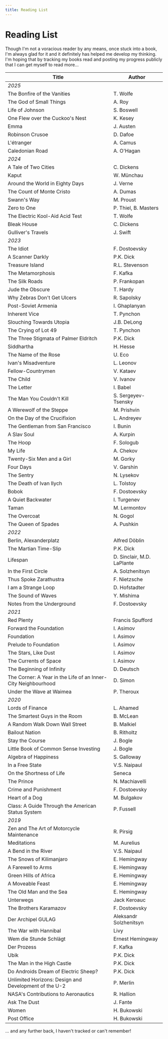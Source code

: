 ```yaml
---
title: Reading List
---
```


# Reading List

<article class="sans">

Though I'm not a voracious reader by any means, once stuck into a book, I'm
always glad for it and it definitely has helped me develop my thinking. I'm
hoping that by tracking my books read and posting my progress publicly that I
can get myself to read more...

<div class="table-wrap">

| Title                                                         | Author                     |
|---------------------------------------------------------------|----------------------------|
| _2025_                                                        |                            |
| The Bonfire of the Vanities                                   | T. Wolfe                   |
| The God of Small Things                                       | A. Roy                     |
| Life of Johnson                                               | S. Boswell                 |
| One Flew over the Cuckoo's Nest                               | K. Kesey                   |
| Emma                                                          | J. Austen                  |
| Robinson Crusoe                                               | D. Dafoe                   |
| L'étranger                                                    | A. Camus                   |
| Caledonian Road                                               | A. O'Hagan                 |
| _2024_                                                        |                            |
| A Tale of Two Cities                                          | C. Dickens                 |
| Kaput                                                         | W. Münchau                 |
| Around the World in Eighty Days                               | J. Verne                   |
| The Count of Monte Cristo                                     | A. Dumas                   |
| Swann's Way                                                   | M. Proust                  |
| Zero to One                                                   | P. Thiel, B. Masters       |
| The Electric Kool-Aid Acid Test                               | T. Wolfe                   |
| Bleak House                                                   | C. Dickens                 |
| Gulliver's Travels                                            | J. Swift                   |
| _2023_                                                        |                            |
| The Idiot                                                     | F. Dostoevsky              |
| A Scanner Darkly                                              | P.K. Dick                  |
| Treasure Island                                               | R.L. Stevenson             |
| The Metamorphosis                                             | F. Kafka                   |
| The Silk Roads                                                | P. Frankopan               |
| Jude the Obscure                                              | T. Hardy                   |
| Why Zebras Don't Get Ulcers                                   | R. Sapolsky                |
| Post-Soviet Armenia                                           | I. Ghaplanyan              |
| Inherent Vice                                                 | T. Pynchon                 |
| Slouching Towards Utopia                                      | J.B. DeLong                |
| The Crying of Lot 49                                          | T. Pynchon                 |
| The Three Stigmata of Palmer Eldritch                         | P.K. Dick                  |
| Siddhartha                                                    | H. Hesse                   |
| The Name of the Rose                                          | U. Eco                     |
| Ivan's Misadventure                                           | L. Leonov                  |
| Fellow-Countrymen                                             | V. Kataev                  |
| The Child                                                     | V. Ivanov                  |
| The Letter                                                    | I. Babel                   |
| The Man You Couldn't Kill                                     | S. Sergeyev-Tsensky        |
| A Werewolf of the Steppe                                      | M. Prishvin                |
| On the Day of the Crucifixion                                 | L. Andreyev                |
| The Gentleman from San Francisco                              | I. Bunin                   |
| A Slav Soul                                                   | A. Kurpin                  |
| The Hoop                                                      | F. Sologub                 |
| My Life                                                       | A. Chekov                  |
| Twenty-Six Men and a Girl                                     | M. Gorky                   |
| Four Days                                                     | V. Garshin                 |
| The Sentry                                                    | N. Lysekov                 |
| The Death of Ivan Ilych                                       | L. Tolstoy                 |
| Bobok                                                         | F. Dostoevsky              |
| A Quiet Backwater                                             | I. Turgenev                |
| Taman                                                         | M. Lermontov               |
| The Overcoat                                                  | N. Gogol                   |
| The Queen of Spades                                           | A. Pushkin                 |
| _2022_                                                        |                            |
| Berlin, Alexanderplatz                                        | Alfred Döblin              |
| The Martian Time-Slip                                         | P.K. Dick                  |
| Lifespan                                                      | D. Sinclair, M.D. LaPlante |
| In the First Circle                                           | A. Solzhenitsyn            |
| Thus Spoke Zarathustra                                        | F. Nietzsche               |
| I am a Strange Loop                                           | D. Hofstadter              |
| The Sound of Waves                                            | Y. Mishima                 |
| Notes from the Underground                                    | F. Dostoevsky              |
| _2021_                                                        |                            |
| Red Plenty                                                    | Francis Spufford           |
| Forward the Foundation                                        | I. Asimov                  |
| Foundation                                                    | I. Asimov                  |
| Prelude to Foundation                                         | I. Asimov                  |
| The Stars, Like Dust                                          | I. Asimov                  |
| The Currents of Space                                         | I. Asimov                  |
| The Beginning of Infinity                                     | D. Deutsch                 |
| The Corner: A Year in the Life of an Inner-City Neighbourhood | D. Simon                   |
| Under the Wave at Waimea                                      | P. Theroux                 |
| _2020_                                                        |                            |
| Lords of Finance                                              | L. Ahamed                  |
| The Smartest Guys in the Room                                 | B. McLean                  |
| A Random Walk Down Wall Street                                | B. Malkiel                 |
| Bailout Nation                                                | B. Ritholtz                |
| Stay the Course                                               | J. Bogle                   |
| Little Book of Common Sense Investing                         | J. Bogle                   |
| Algebra of Happiness                                          | S. Galloway                |
| In a Free State                                               | V.S. Naipaul               |
| On the Shortness of Life                                      | Seneca                     |
| The Prince                                                    | N. Machiavelli             |
| Crime and Punishment                                          | F. Dostoevsky              |
| Heart of a Dog                                                | M. Bulgakov                |
| Class: A Guide Through the American Status System             | P. Fussell                 |
| _2019_                                                        |                            |
| Zen and The Art of Motorcycle Maintenance                     | R. Pirsig                  |
| Meditations                                                   | M. Aurelius                |
| A Bend in the River                                           | V.S. Naipaul               |
| The Snows of Kilimanjaro                                      | E. Hemingway               |
| A Farewell to Arms                                            | E. Hemingway               |
| Green Hills of Africa                                         | E. Hemingway               |
| A Moveable Feast                                              | E. Hemingway               |
| The Old Man and the Sea                                       | E. Hemingway               |
| Unterwegs                                                     | Jack Keroauc               |
| The Brothers Karamazov                                        | F. Dostoevsky              |
| Der Archipel GULAG                                            | Aleksandr Solzhenitsyn     |
| The War with Hannibal                                         | Livy                       |
| Wem die Stunde Schlägt                                        | Ernest Hemingway           |
| Der Prozess                                                   | F. Kafka                   |
| Ubik                                                          | P.K. Dick                  |
| The Man in the High Castle                                    | P.K. Dick                  |
| Do Androids Dream of Electric Sheep?                          | P.K. Dick                  |
| Unlimited Horizons: Design and Development of the U-2         | P. Merlin                  |
| NASA's Contributions to Aeronautics                           | R. Hallion                 |
| Ask The Dust                                                  | J. Fante                   |
| Women                                                         | H. Bukowski                |
| Post Office                                                   | H. Bukowski                |
</div>

... and any further back, I haven't tracked or can't remember!

</article>
